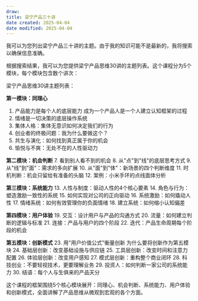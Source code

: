 ```yaml
---
draw:
title: 梁宁产品三十讲
date created: 2025-04-04
date modified: 2025-04-04
---
```


我可以为您列出梁宁产品三十讲的主题。由于我的知识可能不是最新的，我将搜索以确保信息准确。

根据搜索结果，我可以为您提供梁宁产品思维30讲的主题列表。这个课程分为5个模块，每个模块包含数个讲次：

梁宁产品思维30讲主题列表：

**第一模块：同理心**

1. 产品能力是每个人的底层能力 成为一个产品人是一个人建立认知框架的过程
2. 情绪是一切决策的底层操作系统
3. 集体人格：集体无意识如何决定我们的行为
4. 创业者的终极问题：我为什么要做这个？
5. 共生与演化：如何找到真正属于你的机会
6. 愉悦与不爽：无处不在的人性驱动力

**第二模块：机会判断**
7. 看到别人看不到的机会
8. 从"点"到"线"的底层思考方式
9. 从"线"到"面"：需求的多向扩展 10. 从"面"到"体"：新场景的四个判断维度 11. 时机判断：机会只留给有准备的头脑 12. 案例：小米手环的点线面体分析

**第三模块：系统能力** 13. 人性与制度：驱动人性的4个核心要素 14. 角色与行为：塑造激励一致性的系统 15. 如何实现对公司的正向驱动 16. 系统激励：如何撬动人性 17. 情绪系统：如何有效管理你的负面情绪 18. 建立系统：如何缩小认知偏差

**第四模块：用户体验** 19. 交互：设计用户与产品的沟通方式 20. 流量：如何建立判断的逻辑与标准 21. 连接：产品与用户的四个阶段 22. 迭代：产品生命周期每个阶段的机会

**第五模块：创新模式** 23. 用"用户价值公式"衡量创新 为什么要将创新作为第五模块 24. 基础层创新：改变基础设施与供应链 25. 工具层创新：改变时间和注意力配置 26. 体验层创新：改变用户感知 27. 模式层创新：重构整个商业闭环 28. 科技创业：不要轻视技术，更要理解业务 29. 投资人：如何判断一家公司的系统能力 30. 结语：每个人与生俱来的产品天分

这个课程的框架围绕5个核心模块展开：同理心、机会判断、系统能力、用户体验和创新模式，全面讲解了产品思维从微观到宏观的各个方面。
